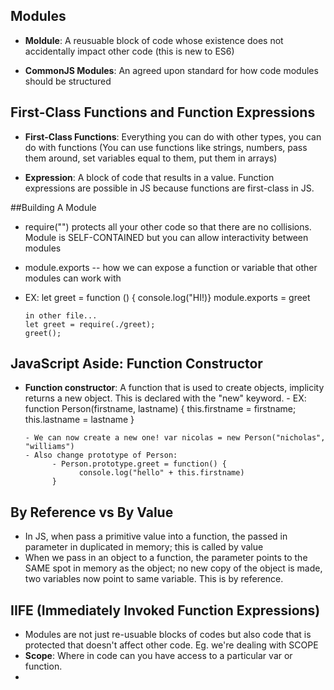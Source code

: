 ## Modules
- **Moldule**: A reusuable block of code whose existence does not accidentally impact other code (this is new to ES6)

- **CommonJS Modules**: An agreed upon standard for how code modules should be structured

## First-Class Functions and Function Expressions
- **First-Class Functions**: Everything you can do with other types, you can do with functions (You can use functions like strings, numbers, pass them around, set variables equal to them, put them in arrays)

- **Expression**: A block of code that results in a value. Function expressions are possible in JS because functions are first-class in JS.

##Building A Module
- require("") protects all your other code so that there are no collisions. Module is SELF-CONTAINED but you can allow interactivity between modules
- module.exports -- how we can expose a function or variable that other modules can work with
- EX: let greet = function () { console.log("HI!)}
      module.exports = greet

      in other file...
      let greet = require(./greet);
      greet();

## JavaScript Aside: Function Constructor
- **Function constructor**: A function that is used to create objects, implicity returns a new object. This is declared with the "new" keyword. 
      - EX: function Person(firstname, lastname) {
            this.firstname = firstname;
            this.lastname = lastname
      }

      - We can now create a new one! var nicolas = new Person("nicholas", "williams") 
      - Also change prototype of Person:
            - Person.prototype.greet = function() {
                  console.log("hello" + this.firstname)
            }
## By Reference vs By Value
- In JS, when pass a primitive value into a function, the passed in parameter in duplicated in memory; this is called by value
- When we pass in an object to a function, the parameter points to the SAME spot in memory as the object; no new copy of the object is made, two variables now point to same variable. This is by reference.

## IIFE (Immediately Invoked Function Expressions)
- Modules are not just re-usuable blocks of codes but also code that is protected that doesn't affect other code. Eg. we're dealing with SCOPE
- **Scope**: Where in code can you have access to a particular var or function. 
- 
